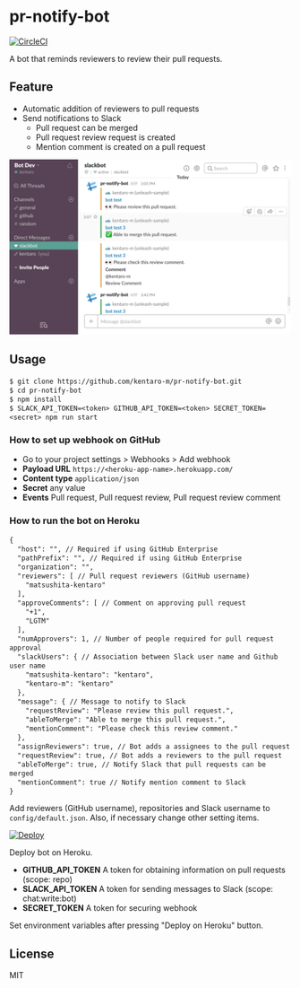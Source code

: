 # pr-notify-bot
[![CircleCI](https://img.shields.io/circleci/project/github/kentaro-m/pr-notify-bot.svg)]()

A bot that reminds reviewers to review their pull requests.

## Feature
* Automatic addition of reviewers to pull requests
* Send notifications to Slack
  * Pull request can be merged
  * Pull request review request is created
  * Mention comment is created on a pull request

![](./demo.png)

## Usage
```
$ git clone https://github.com/kentaro-m/pr-notify-bot.git
$ cd pr-notify-bot
$ npm install
$ SLACK_API_TOKEN=<token> GITHUB_API_TOKEN=<token> SECRET_TOKEN=<secret> npm run start
```

### How to set up webhook on GitHub
* Go to your project settings > Webhooks > Add webhook
* **Payload URL** `https://<heroku-app-name>.herokuapp.com/`
* **Content type** `application/json`
* **Secret** any value
* **Events** Pull request, Pull request review, Pull request review comment

### How to run the bot on Heroku
```
{
  "host": "", // Required if using GitHub Enterprise
  "pathPrefix": "", // Required if using GitHub Enterprise
  "organization": "",
  "reviewers": [ // Pull request reviewers (GitHub username)
    "matsushita-kentaro"
  ],
  "approveComments": [ // Comment on approving pull request
    "+1",
    "LGTM"
  ],
  "numApprovers": 1, // Number of people required for pull request approval
  "slackUsers": { // Association between Slack user name and Github user name
    "matsushita-kentaro": "kentaro",
    "kentaro-m": "kentaro"
  },
  "message": { // Message to notify to Slack
    "requestReview": "Please review this pull request.",
    "ableToMerge": "Able to merge this pull request.",
    "mentionComment": "Please check this review comment."
  },
  "assignReviewers": true, // Bot adds a assignees to the pull request
  "requestReview": true, // Bot adds a reviewers to the pull request
  "ableToMerge": true, // Notify Slack that pull requests can be merged
  "mentionComment": true // Notify mention comment to Slack
}
```

Add reviewers (GitHub username), repositories and Slack username to `config/default.json`. Also, if necessary change other setting items.

[![Deploy](https://www.herokucdn.com/deploy/button.svg)](https://heroku.com/deploy)

Deploy bot on Heroku.

* **GITHUB_API_TOKEN** A token for obtaining information on pull requests (scope: repo)
* **SLACK_API_TOKEN** A token for sending messages to Slack (scope: chat:write:bot)
* **SECRET_TOKEN** A token for securing webhook

Set environment variables after pressing "Deploy on Heroku" button.

## License
MIT
